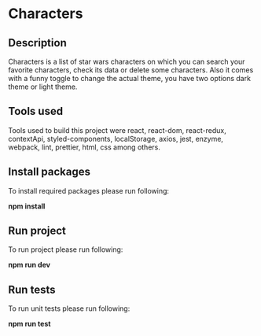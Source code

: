 # Characters

## Description

Characters is a list of star wars characters on which you can search your favorite characters, check its data or delete some characters. Also it comes with a funny toggle to change the actual theme, you have two options dark theme or light theme.

## Tools used

Tools used to build this project were react, react-dom, react-redux, contextApi, styled-components, localStorage, axios, jest, enzyme, webpack, lint, prettier, html, css among others.

## Install packages

To install required packages please run following:

**npm install**

## Run project

To run project please run following:

**npm run dev**

## Run tests

To run unit tests please run following:

**npm run test**

